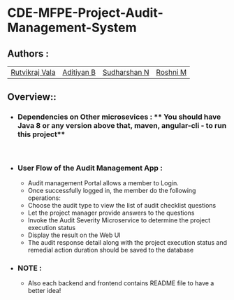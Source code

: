 # CDE-MFPE-Project-Audit-Management-System

## Authors :

<table>
  <tr>
      <td>
        <a href="https://github.com/rutvikraj">Rutvikraj Vala</a>
        </td>
      <td>
        <a href="https://github.com/adityan2851">Aditiyan B</a>
        </td>
      <td>
        <a href="https://github.com/">Sudharshan N</a>
        </td>
      <td>
        <a href="https://github.com/">Roshni M</a>
        </td>
    </tr>
</table>

## Overview::

* ### Dependencies on Other microsevices : ** You should have Java 8 or any version above that, maven, angular-cli - to run this project**
  <br/>

* ### User Flow of the Audit Management App : 
    * Audit management Portal allows a member to Login. 
    * Once successfully logged in, the member do the following operations: 
    * Choose the audit type to view the list of audit checklist questions
    * Let the project manager provide answers to the questions 
    * Invoke the Audit Severity Microservice to determine the project execution status
    * Display the result on the Web UI 
    * The audit response detail along with the project execution status and remedial action duration should be saved to the database

* ### NOTE : 
    * Also each backend and frontend contains README file to have a better idea!    

